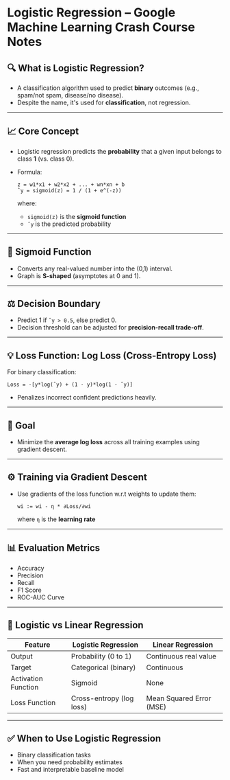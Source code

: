 # Logistic Regression – Google Machine Learning Crash Course Notes

## 🔍 What is Logistic Regression?

* A classification algorithm used to predict **binary** outcomes (e.g., spam/not spam, disease/no disease).
* Despite the name, it's used for **classification**, not regression.

---

## 📈 Core Concept

* Logistic regression predicts the **probability** that a given input belongs to class **1** (vs. class 0).
* Formula:

  ```
  z = w1*x1 + w2*x2 + ... + wn*xn + b
  ˆy = sigmoid(z) = 1 / (1 + e^(-z))
  ```

  where:

  * `sigmoid(z)` is the **sigmoid function**
  * `ˆy` is the predicted probability

---

## 🔄 Sigmoid Function

* Converts any real-valued number into the (0,1) interval.
* Graph is **S-shaped** (asymptotes at 0 and 1).

---

## ⚖️ Decision Boundary

* Predict 1 if `ˆy > 0.5`, else predict 0.
* Decision threshold can be adjusted for **precision-recall trade-off**.

---

## 💡 Loss Function: Log Loss (Cross-Entropy Loss)

For binary classification:

```
Loss = -[y*log(ˆy) + (1 - y)*log(1 - ˆy)]
```

* Penalizes incorrect confident predictions heavily.

---

## 🎯 Goal

* Minimize the **average log loss** across all training examples using gradient descent.

---

## ⚙️ Training via Gradient Descent

* Use gradients of the loss function w\.r.t weights to update them:

  ```
  wi := wi - η * ∂Loss/∂wi
  ```

  where `η` is the **learning rate**

---

## 📊 Evaluation Metrics

* Accuracy
* Precision
* Recall
* F1 Score
* ROC-AUC Curve

---

## 🧠 Logistic vs Linear Regression

| Feature             | Logistic Regression      | Linear Regression        |
| ------------------- | ------------------------ | ------------------------ |
| Output              | Probability (0 to 1)     | Continuous real value    |
| Target              | Categorical (binary)     | Continuous               |
| Activation Function | Sigmoid                  | None                     |
| Loss Function       | Cross-entropy (log loss) | Mean Squared Error (MSE) |

---

## ✅ When to Use Logistic Regression

* Binary classification tasks
* When you need probability estimates
* Fast and interpretable baseline model
